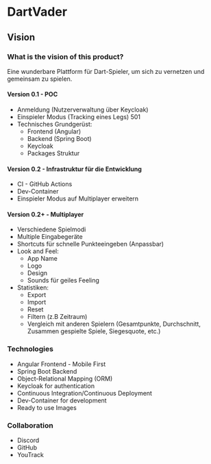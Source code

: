 # DartVader

## Vision

### What is the vision of this product?

Eine wunderbare Plattform für Dart-Spieler, um sich zu vernetzen und gemeinsam zu spielen.

#### Version 0.1 - POC

* Anmeldung (Nutzerverwaltung über Keycloak)
* Einspieler Modus (Tracking eines Legs) 501
* Technisches Grundgerüst:
    * Frontend (Angular)
    * Backend (Spring Boot)
    * Keycloak
    * Packages Struktur

#### Version 0.2 - Infrastruktur für die Entwicklung

* CI - GitHub Actions
* Dev-Container
* Einspieler Modus auf Multiplayer erweitern

#### Version 0.2+ - Multiplayer

* Verschiedene Spielmodi
* Multiple Eingabegeräte
* Shortcuts für schnelle Punkteeingeben (Anpassbar)
* Look and Feel:
    * App Name
    * Logo
    * Design
    * Sounds für geiles Feeling
* Statistiken:
    * Export
    * Import
    * Reset
    * Filtern (z.B Zeitraum)
    * Vergleich mit anderen Spielern (Gesamtpunkte, Durchschnitt, Zusammen gespielte Spiele, Siegesquote, etc.)

### Technologies

* Angular Frontend - Mobile First
* Spring Boot Backend
* Object-Relational Mapping (ORM)
* Keycloak for authentication
* Continuous Integration/Continuous Deployment
* Dev-Container for development
* Ready to use Images

### Collaboration

* Discord
* GitHub
* YouTrack